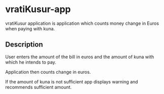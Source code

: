 # vratiKusur-app
vratiKusur application is application which counts money change in Euros when paying with kuna.

## Description

User enters the amount of the bill in euros and the amount of kuna with which he intends to pay.

Application then counts change in euros.

If the amount of kuna is not sufficient app displays warning and recommends sufficient amount.
